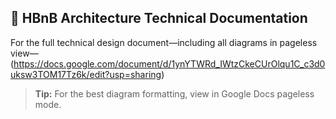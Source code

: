 ## 📄 HBnB Architecture Technical Documentation

For the full technical design document—including all diagrams in pageless view— (https://docs.google.com/document/d/1ynYTWRd_IWtzCkeCUrOlqu1C_c3d0uksw3TOM17Tz6k/edit?usp=sharing)

> **Tip:** For the best diagram formatting, view in Google Docs pageless mode.
